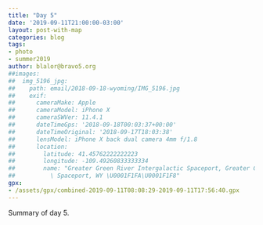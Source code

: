 ```yaml
---
title: "Day 5"
date: '2019-09-11T21:00:00-03:00'
layout: post-with-map
categories: blog
tags:
- photo
- summer2019
author: blalor@bravo5.org
##images:
##  img_5196_jpg:
##    path: email/2018-09-18-wyoming/IMG_5196.jpg
##    exif:
##      cameraMake: Apple
##      cameraModel: iPhone X
##      cameraSWVer: 11.4.1
##      dateTimeGps: '2018-09-18T00:03:37+00:00'
##      dateTimeOriginal: '2018-09-17T18:03:38'
##      lensModel: iPhone X back dual camera 4mm f/1.8
##      location:
##        latitude: 41.45762222222223
##        longitude: -109.49260833333334
##        name: "Greater Green River Intergalactic Spaceport, Greater Green River Intergalactic\
##          \ Spaceport, WY \U0001F1FA\U0001F1F8"
gpx:
- /assets/gpx/combined-2019-09-11T08:08:29-2019-09-11T17:56:40.gpx
---
```


Summary of day 5. 

<!--
{% include exif-image.html img=page.images.img_5196_jpg %}
-->

